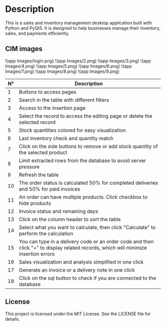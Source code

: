 # Description
This is a sales and inventory management desktop application built with Python and PyQt5. It is designed to help businesses manage their inventory, sales, and payments efficiently.

## CIM images
!(app Images/login.png)
!(app Images/2.png)
!(app Images/3.png)
!(app Images/4.png)
!(app Images/5.png)
!(app Images/6.png)
!(app Images/7.png)
!(app Images/8.png)
!(app Images/9.png)

<table><thead><tr><th>N°</th><th>Description</th></tr></thead><tbody><tr><td>1</td><td>Buttons to access pages</td></tr><tr><td>2</td><td>Search in the table with different filters</td></tr><tr><td>3</td><td>Access to the insertion page</td></tr><tr><td>4</td><td>Select the record to access the editing page or delete the selected record</td></tr><tr><td>5</td><td>Stock quantities colored for easy visualization</td></tr><tr><td>6</td><td>Last inventory check and quantity match</td></tr><tr><td>7</td><td>Click on the side buttons to remove or add stock quantity of the selected product</td></tr><tr><td>8</td><td>Limit extracted rows from the database to avoid server pressure</td></tr><tr><td>9</td><td>Refresh the table</td></tr><tr><td>10</td><td>The order status is calculated 50% for completed deliveries and 50% for paid invoices</td></tr><tr><td>11</td><td>An order can have multiple products. Click checkbox to hide products</td></tr><tr><td>12</td><td>Invoice status and remaining days</td></tr><tr><td>13</td><td>Click on the column header to sort the table</td></tr><tr><td>14</td><td>Select what you want to calculate, then click "Calculate" to perform the calculation</td></tr><tr><td>15</td><td>You can type in a delivery code or an order code and then click "+" to display related records, which will minimize insertion errors</td></tr><tr><td>16</td><td>Sales visualization and analysis simplified in one click</td></tr><tr><td>17</td><td>Generate an invoice or a delivery note in one click</td></tr><tr><td>18</td><td>Click on the sql button to check if you are connected to the database</td></tr></tbody></table>

## License
This project is licensed under the MIT License. See the LICENSE file for details.
